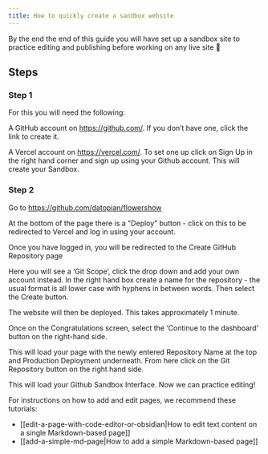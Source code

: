 ```yaml
---
title: How to quickly create a sandbox website
---
```


By the end the end of this guide you will have set up a sandbox site to practice editing and publishing before working on any live site 🎉

## Steps

### Step 1

For this you will need the following:

A GitHub account on https://github.com/. If you don’t have one, click the link to create it.

A Vercel account on https://vercel.com/. To set one up click on Sign Up in the right hand corner and sign up using your Github account. This will create your Sandbox.

### Step 2

Go to https://github.com/datopian/flowershow

At the bottom of the page there is a "Deploy" button - click on this to be redirected to Vercel and log in using your account.

Once you have logged in, you will be redirected to the Create GitHub Repository page

Here you will see a ‘Git Scope’, click the drop down and add your own account instead. In the right hand box create a name for the repository - the usual format is all lower case with hyphens in between words. Then select the Create button.

The website will then be deployed. This takes approximately 1 minute.

Once on the Congratulations screen, select the ‘Continue to the dashboard’ button on the right-hand side.

This will load your page with the newly entered Repository Name at the top and Production Deployment underneath. From here click on the Git Repository button on the right hand side.

This will load your Github Sandbox Interface. Now we can practice editing!

For instructions on how to add and edit pages, we recommend these tutorials:

- [[edit-a-page-with-code-editor-or-obsidian|How to edit text content on a single Markdown-based page]]
- [[add-a-simple-md-page|How to add a simple Markdown-based page]]